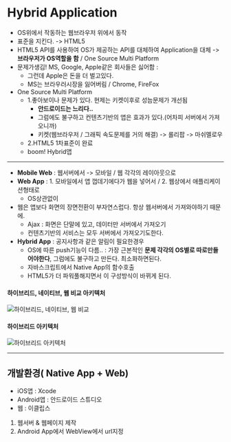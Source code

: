 # Hybrid Application

- OS위에서 작동하는 웹브라우저 위에서 동작
- 표준을 지킨다. -> HTML5
- HTML5 API를 사용하여 OS가 제공하는 API를 대체하여 Application을 대체 -> **브라우저가 OS역할을 함** / One Source Multi Platform
- 문제가생김! MS, Google, Apple같은 회사들은 싫어함 :
   - 그런데 Apple은 돈을 더 벌고있다.
   - MS는 브라우러시장을 잃어버림 / Chrome, FireFox
- One Source Multi Platform
   - 1.좋아보이나 문제가 있다. 현제는 키켓이후로 성늠문제가 개선됨
      - **안드로이드는 느리다..**
      - 그럼에도 불구하고 컨텐츠기반의 앱은 효과가 있다.(어차피 서버에서 가져오니까)
      - 키켓(웹브라우저 / 그래픽 속도문제를 거의 해결) -> 롤리팝 -> 마쉬멜로우
   - 2.HTML5 1차표준이 완료
   - boom! Hybrid앱

---
- **Mobile Web** : 웹서버에서 -> 모바일 / 웹 각각의 레이아웃으로
- **Web App** : 1. 모바일에서 앱 껍데기에다가 웹을 넣어서 / 2. 웹상에서 애플리케이션형태로
   - OS상관없이
- 웹은 앱보다 화면의 장면전환이 부자연스럽다. 항상 웹서버에서 가져와야하기 때문에.
   - Ajax : 화면은 단말에 있고, 데이터만 서버에서 가져오기
   - 컨텐츠기반의 서비스는 모두 서버에서 가져오기도한다.
- **Hybrid App** : 공지사항과 같은 알림이 필요한경우
   - OS에 따른 push기능이 다름.. : 가장 근본적인 **문제 각각의 OS별로 따로만들어야한다**, 그럼에도 불구하고 만든다. 최소화하면된다.
   - 자바스크립트에서 Native App의 함수호출
   - HTML5가 더 파워풀해지면서 이 구성방식이 바뀌게 된다.

#### 하이브리드, 네이티브, 웹 비교 아키텍처
![하이브리드, 네이티브, 웹 비교](http://drive.google.com/uc?export=view&id=0B0CgSzgDruzieUEwblJjczJVOUk)
#### 하이브리드 아키텍처
![하이브리드 아키텍처](http://drive.google.com/uc?export=view&id=0B0CgSzgDruziT3pILVNqbllUWkk)


---

## 개발환경( Native App + Web)
- iOS앱 : Xcode
- Android앱 : 안드로이드 스튜디오
- 웹 : 이클립스

1. 웹서버 & 웹페이지 제작
2. Android App에서 WebView에서 url지정
